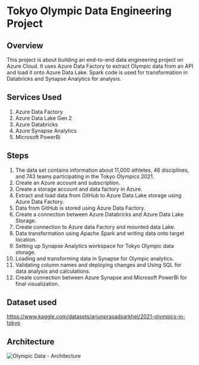 # Tokyo Olympic Data Engineering Project

## Overview
This project is about building an end-to-end data engineering project on Azure Cloud. It uses Azure Data Factory to extract Olympic data from an API and load it onto Azure Data Lake. Spark code is used for transformation in Databricks and Synapse Analytics for analysis.

## Services Used
1. Azure Data Factory
2. Azure Data Lake Gen 2
3. Azure Databricks
4. Azure Synapse Analytics
5. Microsoft PowerBi

## Steps
1. The data set contains information about 11,000 athletes, 46 disciplines, and 743 teams participating in the Tokyo Olympics 2021.
2. Create an Azure account and subscription.
3. Create a storage account and data factory in Azure.
4. Extract and load data from GitHub to Azure Data Lake storage using Azure Data Factory.
5. Data from GitHub is stored using Azure Data Factory.
6. Create a connection between Azure Databricks and Azure Data Lake Storage.
7. Create connection to Azure data Factory and mounted data Lake.
8. Data transformation using Apache Spark and writing data onto target location.
9. Setting up Synapse Analytics workspace for Tokyo Olympic data storage.
10. Loading and transforming data in Synapse for Olympic analytics.
11. Validating column names and deploying changes and Using SQL for data analysis and calculations.
12. Create connection between Azure Synapse and Microsoft PowerBi for final visualization.

## Dataset used
https://www.kaggle.com/datasets/arjunprasadsarkhel/2021-olympics-in-tokyo

## Architecture
![Olympic Data - Architecture](https://github.com/RohitSaha-8/Tokyo-Olympic-AzureDE-Project/assets/63776719/c782866f-c4c7-4e1f-b9a4-ba38600f2d25)



